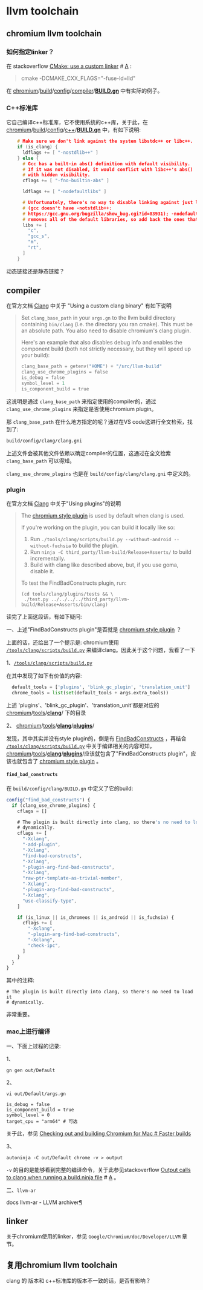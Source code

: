 # llvm toolchain



## chromium llvm toolchain

### 如何指定linker？

在 stackoverflow [CMake: use a custom linker](https://stackoverflow.com/questions/1867745/cmake-use-a-custom-linker) # [A](https://stackoverflow.com/a/64174822) :

> cmake -DCMAKE_CXX_FLAGS="-fuse-ld=lld"

在 [chromium](https://github.com/chromium/chromium)/[build](https://github.com/chromium/chromium/tree/main/build)/[config](https://github.com/chromium/chromium/tree/main/build/config)/[compiler](https://github.com/chromium/chromium/tree/main/build/config/compiler)/[**BUILD.gn**](https://github.com/chromium/chromium/blob/main/build/config/compiler/BUILD.gn) 中有实际的例子。



### C++标准库

它自己编译c++标准库，它不使用系统的c++库，关于此，在 [chromium](https://github.com/chromium/chromium)/[build](https://github.com/chromium/chromium/tree/main/build)/[config](https://github.com/chromium/chromium/tree/main/build/config)/[c++](https://github.com/chromium/chromium/tree/main/build/config/c%2B%2B)/[**BUILD.gn**](https://github.com/chromium/chromium/blob/main/build/config/c%2B%2B/BUILD.gn) 中，有如下说明: 

```c++
    # Make sure we don't link against the system libstdc++ or libc++.
    if (is_clang) {
      ldflags += [ "-nostdlib++" ]
    } else {
      # Gcc has a built-in abs() definition with default visibility.
      # If it was not disabled, it would conflict with libc++'s abs()
      # with hidden visibility.
      cflags += [ "-fno-builtin-abs" ]

      ldflags += [ "-nodefaultlibs" ]

      # Unfortunately, there's no way to disable linking against just libc++
      # (gcc doesn't have -notstdlib++:
      # https://gcc.gnu.org/bugzilla/show_bug.cgi?id=83931); -nodefaultlibs
      # removes all of the default libraries, so add back the ones that we need.
      libs += [
        "c",
        "gcc_s",
        "m",
        "rt",
      ]
    }
```

动态链接还是静态链接？



## compiler

在官方文档 [Clang](https://chromium.googlesource.com/chromium/src/+/HEAD/docs/clang.md) 中关于 "Using a custom clang binary" 有如下说明

> Set `clang_base_path` in your `args.gn` to the llvm build directory containing `bin/clang` (i.e. the directory you ran cmake). This must be an absolute path. You also need to disable chromium's clang plugin.
>
> Here's an example that also disables debug info and enables the component build (both not strictly necessary, but they will speed up your build):
>
> ```python
> clang_base_path = getenv("HOME") + "/src/llvm-build"
> clang_use_chrome_plugins = false
> is_debug = false
> symbol_level = 1
> is_component_build = true
> ```

这说明是通过 `clang_base_path` 来指定使用的compiler的，通过 `clang_use_chrome_plugins` 来指定是否使用chromium plugin。

那 `clang_base_path` 在什么地方指定的呢？通过在VS code这进行全文检索，找到了:

```sh
build/config/clang/clang.gni
```

上述文件会被其他文件依赖以确定compiler的位置，这通过在全文检索 `clang_base_path` 可以得知。

`clang_use_chrome_plugins` 也是在 `build/config/clang/clang.gni` 中定义的。

### plugin

在官方文档 [Clang](https://chromium.googlesource.com/chromium/src/+/HEAD/docs/clang.md) 中关于"Using plugins"的说明

> The [chromium style plugin](https://dev.chromium.org/developers/coding-style/chromium-style-checker-errors) is used by default when clang is used.
>
> If you're working on the plugin, you can build it locally like so:
>
> 1. Run `./tools/clang/scripts/build.py --without-android --without-fuchsia` to build the plugin.
> 2. Run `ninja -C third_party/llvm-build/Release+Asserts/` to build incrementally.
> 3. Build with clang like described above, but, if you use goma, disable it.
>
> To test the FindBadConstructs plugin, run:
>
> ```
> (cd tools/clang/plugins/tests && \
>  ./test.py ../../../../third_party/llvm-build/Release+Asserts/bin/clang)
> ```

读完了上面这段话，有如下疑问: 

一、上述"FindBadConstructs plugin"是否就是 [chromium style plugin](https://dev.chromium.org/developers/coding-style/chromium-style-checker-errors) ？

上面的话，还给出了一个提示是: chromium使用 [`/tools/clang/scripts/build.py`](https://github.com/chromium/chromium/blob/main/tools/clang/scripts/build.py) 来编译clang。因此关于这个问题，我看了一下

1、[`/tools/clang/scripts/build.py`](https://github.com/chromium/chromium/blob/main/tools/clang/scripts/build.py) 

在其中发现了如下有价值的内容:

```python
  default_tools = ['plugins', 'blink_gc_plugin', 'translation_unit']
  chrome_tools = list(set(default_tools + args.extra_tools))
```

上述 'plugins'、'blink_gc_plugin'、'translation_unit'都是对应的 [chromium](https://github.com/chromium/chromium)/[tools](https://github.com/chromium/chromium/tree/main/tools)/[**clang**](https://github.com/chromium/chromium/tree/main/tools/clang)/ 下的目录

2、 [chromium](https://github.com/chromium/chromium)/[tools](https://github.com/chromium/chromium/tree/main/tools)/[**clang**](https://github.com/chromium/chromium/tree/main/tools/clang)/[**plugins**](https://github.com/chromium/chromium/tree/main/tools/clang/plugins)/

发现，其中其实并没有style plugin的，倒是有 [FindBadConstructs](https://github.com/chromium/chromium/blob/main/tools/clang/plugins/FindBadConstructsConsumer.h) ，再结合 [`/tools/clang/scripts/build.py`](https://github.com/chromium/chromium/blob/main/tools/clang/scripts/build.py) 中关于编译相关的内容可知， [chromium](https://github.com/chromium/chromium)/[tools](https://github.com/chromium/chromium/tree/main/tools)/[**clang**](https://github.com/chromium/chromium/tree/main/tools/clang)/[**plugins**](https://github.com/chromium/chromium/tree/main/tools/clang/plugins)/应该就包含了"FindBadConstructs plugin"，应该也就包含了  [chromium style plugin](https://dev.chromium.org/developers/coding-style/chromium-style-checker-errors) 。



#### `find_bad_constructs`

在 `build/config/clang/BUILD.gn` 中定义了它的build:

```javascript
config("find_bad_constructs") {
  if (clang_use_chrome_plugins) {
    cflags = []

    # The plugin is built directly into clang, so there's no need to load it
    # dynamically.
    cflags += [
      "-Xclang",
      "-add-plugin",
      "-Xclang",
      "find-bad-constructs",
      "-Xclang",
      "-plugin-arg-find-bad-constructs",
      "-Xclang",
      "raw-ptr-template-as-trivial-member",
      "-Xclang",
      "-plugin-arg-find-bad-constructs",
      "-Xclang",
      "use-classify-type",
    ]

    if (is_linux || is_chromeos || is_android || is_fuchsia) {
      cflags += [
        "-Xclang",
        "-plugin-arg-find-bad-constructs",
        "-Xclang",
        "check-ipc",
      ]
    }
  }
}
```

其中的注释:

```
# The plugin is built directly into clang, so there's no need to load it
# dynamically.
```

非常重要。



### mac上进行编译

一、下面上过程的记录:

1、

```
gn gen out/Default

```

2、

```
vi out/Default/args.gn
```



```
is_debug = false
is_component_build = true
symbol_level = 0
target_cpu = "arm64" # 可选
```

关于此，参见 [Checking out and building Chromium for Mac # Faster builds](https://chromium.googlesource.com/chromium/src/+/main/docs/mac_build_instructions.md#faster-builds)

3、

```
autoninja -C out/Default chrome -v > output
```

`-v` 的目的是能够看到完整的编译命令，关于此参见stackoverflow [Output calls to clang when running a build.ninja file](https://stackoverflow.com/questions/44681899/output-calls-to-clang-when-running-a-build-ninja-file) # [A](https://stackoverflow.com/a/44696810) 。



二、`llvm-ar`

docs llvm-ar - LLVM archiver[¶](https://llvm.org/docs/CommandGuide/llvm-ar.html#llvm-ar-llvm-archiver)

## linker

关于chromium使用的linker，参见 `Google/Chromium/doc/Developer/LLVM` 章节。

## 复用chromium llvm toolchain

clang 的 版本和 c++标准库的版本不一致的话，是否有影响？

